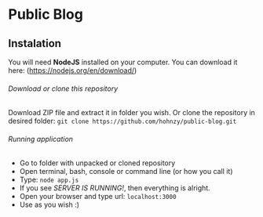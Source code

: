 # Public Blog
## Instalation

You will need **NodeJS** installed on your computer. You can download it here:
(https://nodejs.org/en/download/)

###### Download or clone this repository
Download ZIP file and extract it in folder you wish.
Or clone the repository in desired folder:
`git clone https://github.com/hohnzy/public-blog.git`

###### Running application
* Go to folder with unpacked or cloned repository
* Open terminal, bash, console or command line (or how you call it)
* Type: `node app.js`
* If you see *SERVER IS RUNNING!*, then everything is alright.
* Open your browser and type url: `localhost:3000`
* Use as you wish :)